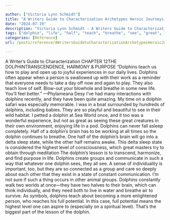 ```yaml
---

author: ["Victoria Lynn Schmidt"]
title: "A Writers Guide to Characterization Archetypes Heroic Journeys and Other Elements of Dynamic Character Development - part0018_split_000.html"
date: "2024-07-19"
description: "Victoria Lynn Schmidt - A Writers Guide to Characterization Archetypes Heroic Journeys and Other Elements of Dynamic Character Development"
tags: ["dolphin", "life", "half", "teach", "breathe", "see", "great", "brain", "one", "state", "level", "group", "purpose", "play", "experience", "person", "need", "time", "especially", "world", "delta", "sleep", "highest", "lesson", "two"]
categories: [Reference]
url: /posts/reference/AWritersGuidetoCharacterizationArchetypesHeroicJourneysandOtherElementsofDynamicCharacterDevelopment-part0018split000html

---
```



A Writer’s Guide to Characterization
CHAPTER 12THE DOLPHINTRANSCENDENCE, HARMONY & PURPOSE
“Dolphins teach us how to play and open up to joyful experiences in our daily lives. Dolphins often appear when a person is swallowed up with their work as a reminder that everyone needs to take a day off now and again to play. They also teach love of self. Blow-out your blowhole and breathe in some new life. You’ll feel better.” —Phylameana Desy
I’ve had many interactions with dolphins recently, and they have been quite amazing. My time on a dolphin safari was especially memorable. I was in a boat surrounded by hundreds of dolphins, including babies. They are so playful and beautiful to see in their wild habitat. I petted a dolphin at Sea World once, and it too was a wonderful experience, but not as great as seeing these great creatures in their own environment, enjoying life in a pod.
Dolphins can never fall asleep completely. Half of a dolphin’s brain has to be working at all times so the dolphin continues to breathe. One half of the dolphin’s brain will go into a delta sleep state, while the other half remains awake. This delta sleep state is considered the highest level of consciousness, which great masters try to obtain through meditation
The dolphin’s lesson is to transcend, harmonize, and find purpose in life. Dolphins create groups and communicate in such a way that whatever one dolphin sees, they all see. A sense of individuality is important, too, but they are so connected as a group and care so deeply about each other that they exist in a state of constant communication. I’m not sure if such a thing occurs in other animal groups. Dolphins constantly walk two worlds at once—they have two halves to their brain, which can think individually, and they need both to live in water and breathe air to survive.
As symbols, dolphins teach about becoming a more enlightened person, who reaches his full potential. In this case, full potential means the highest level one can aspire to (especially on a spiritual level). That’s the biggest part of the lesson of the dolphin.
